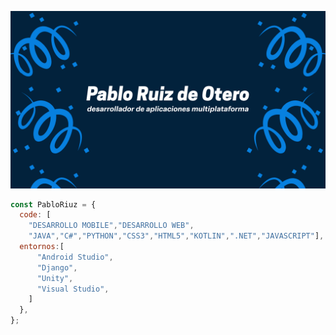 ![This is me](https://github.com/PabloRuizdeOtero/PabloRuizdeOtero/blob/main/logoGit.png)
```javascript
const PabloRiuz = {
  code: [
    "DESARROLLO MOBILE","DESARROLLO WEB",
    "JAVA","C#","PYTHON","CSS3","HTML5","KOTLIN",".NET","JAVASCRIPT"],
  entornos:[
      "Android Studio",
      "Django",
      "Unity",
      "Visual Studio", 
    ]
  },
};
